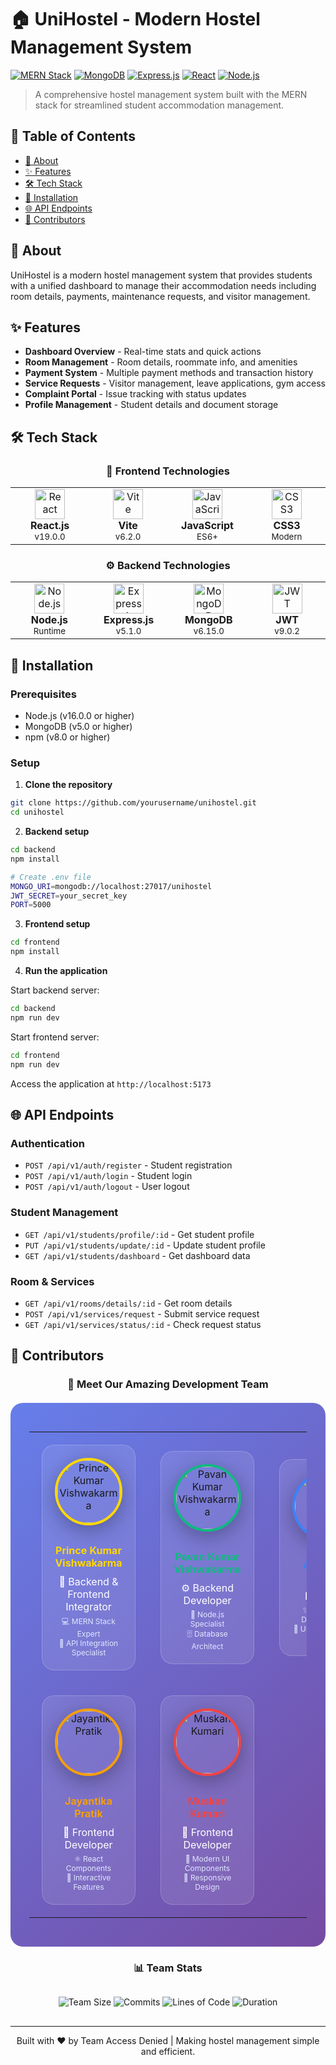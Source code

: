 # 🏠 UniHostel - Modern Hostel Management System

[![MERN Stack](https://img.shields.io/badge/Stack-MERN-61DAFB?style=for-the-badge&logo=react&logoColor=white)](https://reactjs.org/)
[![MongoDB](https://img.shields.io/badge/Database-MongoDB-47A248?style=for-the-badge&logo=mongodb&logoColor=white)](https://mongodb.com/)
[![Express.js](https://img.shields.io/badge/Backend-Express.js-000000?style=for-the-badge&logo=express&logoColor=white)](https://expressjs.com/)
[![React](https://img.shields.io/badge/Frontend-React-61DAFB?style=for-the-badge&logo=react&logoColor=black)](https://reactjs.org/)
[![Node.js](https://img.shields.io/badge/Runtime-Node.js-339933?style=for-the-badge&logo=nodedotjs&logoColor=white)](https://nodejs.org/)

> A comprehensive hostel management system built with the MERN stack for streamlined student accommodation management.

## 📖 Table of Contents

- [🎯 About](#-about)
- [✨ Features](#-features)
- [🛠️ Tech Stack](#️-tech-stack)
- [🚀 Installation](#-installation)
- [🌐 API Endpoints](#-api-endpoints)
- [👥 Contributors](#-contributors)

## 🎯 About

UniHostel is a modern hostel management system that provides students with a unified dashboard to manage their accommodation needs including room details, payments, maintenance requests, and visitor management.

## ✨ Features

- **Dashboard Overview** - Real-time stats and quick actions
- **Room Management** - Room details, roommate info, and amenities
- **Payment System** - Multiple payment methods and transaction history
- **Service Requests** - Visitor management, leave applications, gym access
- **Complaint Portal** - Issue tracking with status updates
- **Profile Management** - Student details and document storage

## 🛠️ Tech Stack

<div align="center">

### 🎨 Frontend Technologies

<table>
<tr>
<td align="center" width="120">
<img src="https://cdn.jsdelivr.net/gh/devicons/devicon/icons/react/react-original.svg" width="48" height="48" alt="React"/>
<br/>
<strong>React.js</strong>
<br/>
<sub>v19.0.0</sub>
</td>
<td align="center" width="120">
<img src="https://vitejs.dev/logo.svg" width="48" height="48" alt="Vite"/>
<br/>
<strong>Vite</strong>
<br/>
<sub>v6.2.0</sub>
</td>
<td align="center" width="120">
<img src="https://cdn.jsdelivr.net/gh/devicons/devicon/icons/javascript/javascript-original.svg" width="48" height="48" alt="JavaScript"/>
<br/>
<strong>JavaScript</strong>
<br/>
<sub>ES6+</sub>
</td>
<td align="center" width="120">
<img src="https://cdn.jsdelivr.net/gh/devicons/devicon/icons/css3/css3-original.svg" width="48" height="48" alt="CSS3"/>
<br/>
<strong>CSS3</strong>
<br/>
<sub>Modern</sub>
</td>
</tr>
</table>

### ⚙️ Backend Technologies

<table>
<tr>
<td align="center" width="120">
<img src="https://cdn.jsdelivr.net/gh/devicons/devicon/icons/nodejs/nodejs-original.svg" width="48" height="48" alt="Node.js"/>
<br/>
<strong>Node.js</strong>
<br/>
<sub>Runtime</sub>
</td>
<td align="center" width="120">
<img src="https://cdn.jsdelivr.net/gh/devicons/devicon/icons/express/express-original.svg" width="48" height="48" alt="Express.js"/>
<br/>
<strong>Express.js</strong>
<br/>
<sub>v5.1.0</sub>
</td>
<td align="center" width="120">
<img src="https://cdn.jsdelivr.net/gh/devicons/devicon/icons/mongodb/mongodb-original.svg" width="48" height="48" alt="MongoDB"/>
<br/>
<strong>MongoDB</strong>
<br/>
<sub>v6.15.0</sub>
</td>
<td align="center" width="120">
<img src="https://raw.githubusercontent.com/auth0/node-jsonwebtoken/master/sign.png" width="48" height="48" alt="JWT"/>
<br/>
<strong>JWT</strong>
<br/>
<sub>v9.0.2</sub>
</td>
</tr>
</table>

</div>

## 🚀 Installation

### Prerequisites

- Node.js (v16.0.0 or higher)
- MongoDB (v5.0 or higher)
- npm (v8.0 or higher)

### Setup

1. **Clone the repository**

```bash
git clone https://github.com/yourusername/unihostel.git
cd unihostel
```

2. **Backend setup**

```bash
cd backend
npm install

# Create .env file
MONGO_URI=mongodb://localhost:27017/unihostel
JWT_SECRET=your_secret_key
PORT=5000
```

3. **Frontend setup**

```bash
cd frontend
npm install
```

4. **Run the application**

Start backend server:

```bash
cd backend
npm run dev
```

Start frontend server:

```bash
cd frontend
npm run dev
```

Access the application at `http://localhost:5173`

## 🌐 API Endpoints

### Authentication

- `POST /api/v1/auth/register` - Student registration
- `POST /api/v1/auth/login` - Student login
- `POST /api/v1/auth/logout` - User logout

### Student Management

- `GET /api/v1/students/profile/:id` - Get student profile
- `PUT /api/v1/students/update/:id` - Update student profile
- `GET /api/v1/students/dashboard` - Get dashboard data

### Room & Services

- `GET /api/v1/rooms/details/:id` - Get room details
- `POST /api/v1/services/request` - Submit service request
- `GET /api/v1/services/status/:id` - Check request status

## 👥 Contributors

<div align="center">

### 🌟 Meet Our Amazing Development Team

<div style="background: linear-gradient(135deg, #667eea 0%, #764ba2 100%); border-radius: 20px; padding: 30px; margin: 20px 0;">

<table style="border: none;">
<tr>
<td align="center" style="padding: 20px;">
<div style="background: rgba(255,255,255,0.1); border-radius: 20px; padding: 20px; backdrop-filter: blur(10px); border: 1px solid rgba(255,255,255,0.2);">
<a href="https://github.com/prince-kumar-vishwakarma">
<img src="https://avatars.githubusercontent.com/prince-kumar-vishwakarma?v=4" width="100px;" alt="Prince Kumar Vishwakarma" style="border-radius: 50%; border: 4px solid #FFD700; box-shadow: 0 8px 32px rgba(0,0,0,0.3);"/>
</a>
<br/><br/>
<h4 style="color: #FFD700; margin: 10px 0;">Prince Kumar Vishwakarma</h4>
<p style="color: #ffffff; margin: 5px 0;">🔗 Backend & Frontend Integrator</p>
<div style="color: #E0E7FF; font-size: 12px;">
💻 MERN Stack Expert<br/>
🚀 API Integration Specialist
</div>
</div>
</td>

<td align="center" style="padding: 20px;">
<div style="background: rgba(255,255,255,0.1); border-radius: 20px; padding: 20px; backdrop-filter: blur(10px); border: 1px solid rgba(255,255,255,0.2);">
<a href="https://github.com/Pavan-Kumar-Vishwakarma">
<img src="https://avatars.githubusercontent.com/Pavan-Kumar-Vishwakarma?v=4" width="100px;" alt="Pavan Kumar Vishwakarma" style="border-radius: 50%; border: 4px solid #10B981; box-shadow: 0 8px 32px rgba(0,0,0,0.3);"/>
</a>
<br/><br/>
<h4 style="color: #10B981; margin: 10px 0;">Pavan Kumar Vishwakarma</h4>
<p style="color: #ffffff; margin: 5px 0;">⚙️ Backend Developer</p>
<div style="color: #E0E7FF; font-size: 12px;">
🔧 Node.js Specialist<br/>
🗄️ Database Architect
</div>
</div>
</td>

<td align="center" style="padding: 20px;">
<div style="background: rgba(255,255,255,0.1); border-radius: 20px; padding: 20px; backdrop-filter: blur(10px); border: 1px solid rgba(255,255,255,0.2);">
<a href="https://github.com/Abhishek12890551">
<img src="https://avatars.githubusercontent.com/Abhishek12890551?v=4" width="100px;" alt="Abhishek" style="border-radius: 50%; border: 4px solid #3B82F6; box-shadow: 0 8px 32px rgba(0,0,0,0.3);"/>
</a>
<br/><br/>
<h4 style="color: #3B82F6; margin: 10px 0;">Abhishek</h4>
<p style="color: #ffffff; margin: 5px 0;">🎨 UI/UX Designer</p>
<div style="color: #E0E7FF; font-size: 12px;">
✨ Dashboard Design Expert<br/>
📱 User Experience Specialist
</div>
</div>
</td>
</tr>

<tr>
<td align="center" style="padding: 20px;">
<div style="background: rgba(255,255,255,0.1); border-radius: 20px; padding: 20px; backdrop-filter: blur(10px); border: 1px solid rgba(255,255,255,0.2);">
<a href="https://github.com/jayantikapratik">
<img src="https://avatars.githubusercontent.com/u/147483927?v=4" width="100px;" alt="Jayantika Pratik" style="border-radius: 50%; border: 4px solid #F59E0B; box-shadow: 0 8px 32px rgba(0,0,0,0.3);"/>
</a>
<br/><br/>
<h4 style="color: #F59E0B; margin: 10px 0;">Jayantika Pratik</h4>
<p style="color: #ffffff; margin: 5px 0;">🚀 Frontend Developer</p>
<div style="color: #E0E7FF; font-size: 12px;">
⚛️ React Components<br/>
🎯 Interactive Features
</div>
</div>
</td>

<td align="center" style="padding: 20px;">
<div style="background: rgba(255,255,255,0.1); border-radius: 20px; padding: 20px; backdrop-filter: blur(10px); border: 1px solid rgba(255,255,255,0.2);">
<a href="https://github.com/muskan-kumari">
<img src="https://avatars.githubusercontent.com/muskan-kumari?v=4" width="100px;" alt="Muskan Kumari" style="border-radius: 50%; border: 4px solid #EF4444; box-shadow: 0 8px 32px rgba(0,0,0,0.3);"/>
</a>
<br/><br/>
<h4 style="color: #EF4444; margin: 10px 0;">Muskan Kumari</h4>
<p style="color: #ffffff; margin: 5px 0;">🚀 Frontend Developer</p>
<div style="color: #E0E7FF; font-size: 12px;">
💫 Modern UI Components<br/>
📲 Responsive Design
</div>
</div>
</td>
</tr>
</table>

</div>

### 📊 Team Stats

<div style="margin: 30px 0;">
<img src="https://img.shields.io/badge/Team%20Size-5%20Developers-brightgreen?style=for-the-badge&logo=users" alt="Team Size"/>
<img src="https://img.shields.io/badge/Total%20Commits-500%2B-blue?style=for-the-badge&logo=git" alt="Commits"/>
<img src="https://img.shields.io/badge/Lines%20of%20Code-25K%2B-purple?style=for-the-badge&logo=code" alt="Lines of Code"/>
<img src="https://img.shields.io/badge/Project%20Duration-2%20Weeks-orange?style=for-the-badge&logo=calendar" alt="Duration"/>
</div>

</div>

---

<div align="center">
Built with ❤️ by Team Access Denied | Making hostel management simple and efficient.
</div>
